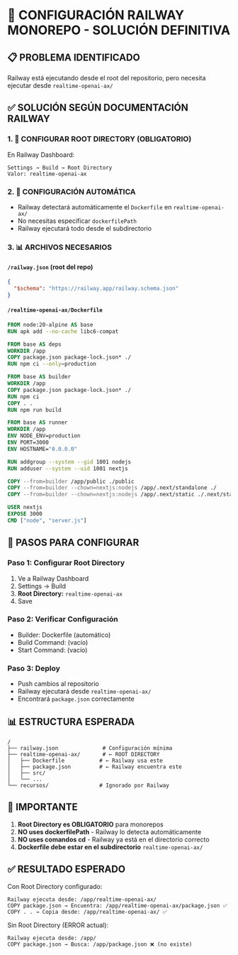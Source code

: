 # 🚀 CONFIGURACIÓN RAILWAY MONOREPO - SOLUCIÓN DEFINITIVA

## 📋 PROBLEMA IDENTIFICADO
Railway está ejecutando desde el root del repositorio, pero necesita ejecutar desde `realtime-openai-ax/`

## ✅ SOLUCIÓN SEGÚN DOCUMENTACIÓN RAILWAY

### 1. 🎯 **CONFIGURAR ROOT DIRECTORY** (OBLIGATORIO)

En Railway Dashboard:
```
Settings → Build → Root Directory
Valor: realtime-openai-ax
```

### 2. 🔧 **CONFIGURACIÓN AUTOMÁTICA**
- Railway detectará automáticamente el `Dockerfile` en `realtime-openai-ax/`
- No necesitas especificar `dockerfilePath`
- Railway ejecutará todo desde el subdirectorio

### 3. 📊 **ARCHIVOS NECESARIOS**

#### `/railway.json` (root del repo)
```json
{
  "$schema": "https://railway.app/railway.schema.json"
}
```

#### `/realtime-openai-ax/Dockerfile`
```dockerfile
FROM node:20-alpine AS base
RUN apk add --no-cache libc6-compat

FROM base AS deps
WORKDIR /app
COPY package.json package-lock.json* ./
RUN npm ci --only=production

FROM base AS builder
WORKDIR /app
COPY package.json package-lock.json* ./
RUN npm ci
COPY . .
RUN npm run build

FROM base AS runner
WORKDIR /app
ENV NODE_ENV=production
ENV PORT=3000
ENV HOSTNAME="0.0.0.0"

RUN addgroup --system --gid 1001 nodejs
RUN adduser --system --uid 1001 nextjs

COPY --from=builder /app/public ./public
COPY --from=builder --chown=nextjs:nodejs /app/.next/standalone ./
COPY --from=builder --chown=nextjs:nodejs /app/.next/static ./.next/static

USER nextjs
EXPOSE 3000
CMD ["node", "server.js"]
```

## 🎯 PASOS PARA CONFIGURAR

### Paso 1: Configurar Root Directory
1. Ve a Railway Dashboard
2. Settings → Build
3. **Root Directory:** `realtime-openai-ax`
4. Save

### Paso 2: Verificar Configuración
- Builder: Dockerfile (automático)
- Build Command: (vacío)
- Start Command: (vacío)

### Paso 3: Deploy
- Push cambios al repositorio
- Railway ejecutará desde `realtime-openai-ax/`
- Encontrará `package.json` correctamente

## 📊 ESTRUCTURA ESPERADA

```
/
├── railway.json              # Configuración mínima
├── realtime-openai-ax/       # ← ROOT DIRECTORY
│   ├── Dockerfile           # ← Railway usa este
│   ├── package.json         # ← Railway encuentra este
│   ├── src/
│   └── ...
└── recursos/                # Ignorado por Railway
```

## 🚨 IMPORTANTE

1. **Root Directory es OBLIGATORIO** para monorepos
2. **NO uses dockerfilePath** - Railway lo detecta automáticamente
3. **NO uses comandos cd** - Railway ya está en el directorio correcto
4. **Dockerfile debe estar en el subdirectorio** `realtime-openai-ax/`

## ✅ RESULTADO ESPERADO

Con Root Directory configurado:
```
Railway ejecuta desde: /app/realtime-openai-ax/
COPY package.json → Encuentra: /app/realtime-openai-ax/package.json ✅
COPY . . → Copia desde: /app/realtime-openai-ax/ ✅
```

Sin Root Directory (ERROR actual):
```
Railway ejecuta desde: /app/
COPY package.json → Busca: /app/package.json ❌ (no existe)
```
